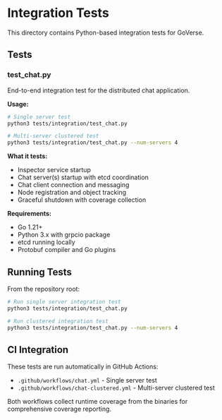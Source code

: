 # Integration Tests

This directory contains Python-based integration tests for GoVerse.

## Tests

### test_chat.py

End-to-end integration test for the distributed chat application.

**Usage:**
```bash
# Single server test
python3 tests/integration/test_chat.py

# Multi-server clustered test
python3 tests/integration/test_chat.py --num-servers 4
```

**What it tests:**
- Inspector service startup
- Chat server(s) startup with etcd coordination
- Chat client connection and messaging
- Node registration and object tracking
- Graceful shutdown with coverage collection

**Requirements:**
- Go 1.21+
- Python 3.x with grpcio package
- etcd running locally
- Protobuf compiler and Go plugins

## Running Tests

From the repository root:

```bash
# Run single server integration test
python3 tests/integration/test_chat.py

# Run clustered integration test
python3 tests/integration/test_chat.py --num-servers 4
```

## CI Integration

These tests are run automatically in GitHub Actions:
- `.github/workflows/chat.yml` - Single server test
- `.github/workflows/chat-clustered.yml` - Multi-server clustered test

Both workflows collect runtime coverage from the binaries for comprehensive coverage reporting.
